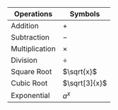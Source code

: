 |Operations|Symbols|
|----------|-------|
|Addition      |$+$          |
|Subtraction   |$-$          |
|Multiplication|$×$          |
|Division      |$÷$          |
|Square Root   |$\sqrt{x}$   |
|Cubic Root    |$\sqrt[3]{x}$|
|Exponential   |$a^{x}$      |
